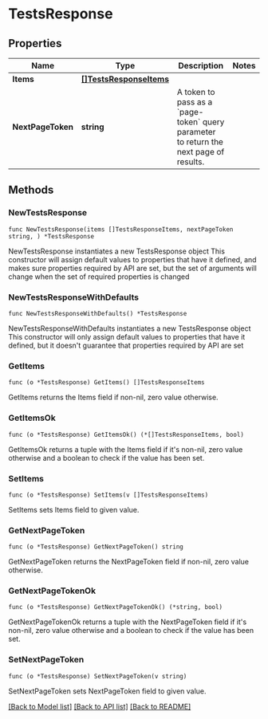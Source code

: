 # TestsResponse

## Properties

Name | Type | Description | Notes
------------ | ------------- | ------------- | -------------
**Items** | [**[]TestsResponseItems**](TestsResponseItems.md) |  | 
**NextPageToken** | **string** | A token to pass as a &#x60;page-token&#x60; query parameter to return the next page of results. | 

## Methods

### NewTestsResponse

`func NewTestsResponse(items []TestsResponseItems, nextPageToken string, ) *TestsResponse`

NewTestsResponse instantiates a new TestsResponse object
This constructor will assign default values to properties that have it defined,
and makes sure properties required by API are set, but the set of arguments
will change when the set of required properties is changed

### NewTestsResponseWithDefaults

`func NewTestsResponseWithDefaults() *TestsResponse`

NewTestsResponseWithDefaults instantiates a new TestsResponse object
This constructor will only assign default values to properties that have it defined,
but it doesn't guarantee that properties required by API are set

### GetItems

`func (o *TestsResponse) GetItems() []TestsResponseItems`

GetItems returns the Items field if non-nil, zero value otherwise.

### GetItemsOk

`func (o *TestsResponse) GetItemsOk() (*[]TestsResponseItems, bool)`

GetItemsOk returns a tuple with the Items field if it's non-nil, zero value otherwise
and a boolean to check if the value has been set.

### SetItems

`func (o *TestsResponse) SetItems(v []TestsResponseItems)`

SetItems sets Items field to given value.


### GetNextPageToken

`func (o *TestsResponse) GetNextPageToken() string`

GetNextPageToken returns the NextPageToken field if non-nil, zero value otherwise.

### GetNextPageTokenOk

`func (o *TestsResponse) GetNextPageTokenOk() (*string, bool)`

GetNextPageTokenOk returns a tuple with the NextPageToken field if it's non-nil, zero value otherwise
and a boolean to check if the value has been set.

### SetNextPageToken

`func (o *TestsResponse) SetNextPageToken(v string)`

SetNextPageToken sets NextPageToken field to given value.



[[Back to Model list]](../README.md#documentation-for-models) [[Back to API list]](../README.md#documentation-for-api-endpoints) [[Back to README]](../README.md)


